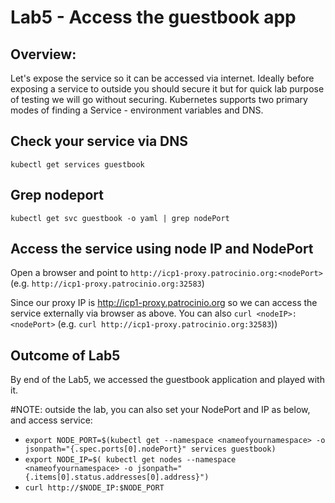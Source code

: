 # Lab5 - Access the guestbook app

## Overview:
Let's expose the service so it can be accessed via internet. Ideally before exposing a
service to outside you should secure it but for quick lab purpose of testing we will go without
securing. Kubernetes supports two primary modes of finding a Service - environment variables and DNS.

## Check your service via DNS
`kubectl get services guestbook`

## Grep nodeport
`kubectl get svc guestbook -o yaml | grep nodePort`

## Access the service using node IP and NodePort
Open a browser and point to `http://icp1-proxy.patrocinio.org:<nodePort>` (e.g. `http://icp1-proxy.patrocinio.org:32583`)

Since our proxy IP is http://icp1-proxy.patrocinio.org so we can access the service externally via browser as above.
You can also `curl <nodeIP>:<nodePort>` (e.g. `curl http://icp1-proxy.patrocinio.org:32583`))


## Outcome of Lab5
By end of the Lab5, we accessed the guestbook application and played with it.


#NOTE: outside the lab, you can also set your NodePort and IP as below, and access service: 
* `export NODE_PORT=$(kubectl get --namespace <nameofyournamespace> -o jsonpath="{.spec.ports[0].nodePort}" services guestbook)`
* `export NODE_IP=$( kubectl get nodes --namespace <nameofyournamespace> -o jsonpath="{.items[0].status.addresses[0].address}")`
* `curl http://$NODE_IP:$NODE_PORT`

